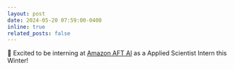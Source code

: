 ```yaml
---
layout: post
date: 2024-05-20 07:59:00-0400
inline: true
related_posts: false
---
```


:star_struck: Excited to be interning at <a href="https://www.amazon.com/">Amazon AFT AI</a> as a Applied Scientist Intern this Winter!
